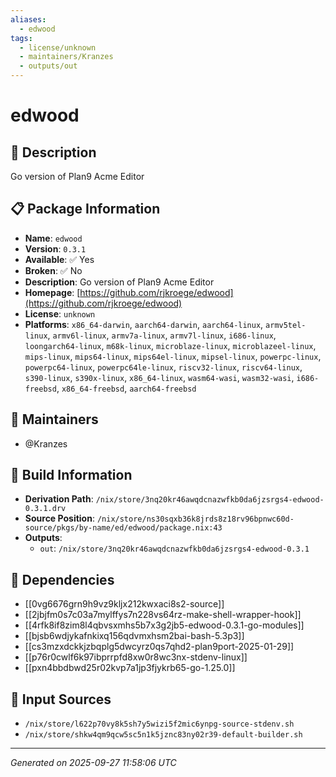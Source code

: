 ```yaml
---
aliases:
  - edwood
tags:
  - license/unknown
  - maintainers/Kranzes
  - outputs/out
---
```


# edwood

## 📝 Description

Go version of Plan9 Acme Editor

## 📋 Package Information

- **Name**: `edwood`
- **Version**: `0.3.1`
- **Available**: ✅ Yes
- **Broken**: ✅ No
- **Description**: Go version of Plan9 Acme Editor
- **Homepage**: [https://github.com/rjkroege/edwood](https://github.com/rjkroege/edwood)
- **License**: `unknown`
- **Platforms**: `x86_64-darwin`, `aarch64-darwin`, `aarch64-linux`, `armv5tel-linux`, `armv6l-linux`, `armv7a-linux`, `armv7l-linux`, `i686-linux`, `loongarch64-linux`, `m68k-linux`, `microblaze-linux`, `microblazeel-linux`, `mips-linux`, `mips64-linux`, `mips64el-linux`, `mipsel-linux`, `powerpc-linux`, `powerpc64-linux`, `powerpc64le-linux`, `riscv32-linux`, `riscv64-linux`, `s390-linux`, `s390x-linux`, `x86_64-linux`, `wasm64-wasi`, `wasm32-wasi`, `i686-freebsd`, `x86_64-freebsd`, `aarch64-freebsd`
## 👥 Maintainers

- @Kranzes


## 🔧 Build Information

- **Derivation Path**: `/nix/store/3nq20kr46awqdcnazwfkb0da6jzsrgs4-edwood-0.3.1.drv`
- **Source Position**: `/nix/store/ns30sqxb36k8jrds8z18rv96bpnwc60d-source/pkgs/by-name/ed/edwood/package.nix:43`
- **Outputs**:
  - `out`:  `/nix/store/3nq20kr46awqdcnazwfkb0da6jzsrgs4-edwood-0.3.1`

## 🔗 Dependencies

- [[0vg6676grn9h9vz9kljx212kwxaci8s2-source]]
- [[2jbjfm0s7c03a7mylffys7n228vs64rz-make-shell-wrapper-hook]]
- [[4rfk8if8zim8l4qbvsxmhs5b7x3g2jb5-edwood-0.3.1-go-modules]]
- [[bjsb6wdjykafnkixq156qdvmxhsm2bai-bash-5.3p3]]
- [[cs3mzxdckkjzbqplg5dwcyrz0qs7qhd2-plan9port-2025-01-29]]
- [[p76r0cwlf6k97ibprrpfd8xw0r8wc3nx-stdenv-linux]]
- [[pxn4bbdbwd25r02kvp7a1jp3fjykrb65-go-1.25.0]]

## 📁 Input Sources

- `/nix/store/l622p70vy8k5sh7y5wizi5f2mic6ynpg-source-stdenv.sh`
- `/nix/store/shkw4qm9qcw5sc5n1k5jznc83ny02r39-default-builder.sh`

---
*Generated on 2025-09-27 11:58:06 UTC*
